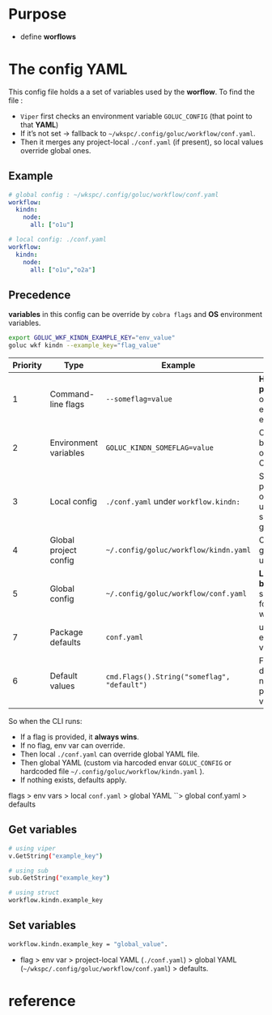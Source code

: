 # Purpose
- define **worflows** 

# The config YAML
This config file holds a a set of variables used by the **worflow**. To find the file :
- `Viper` first checks an environment variable `GOLUC_CONFIG` (that point to that **YAML**)
- If it’s not set → fallback to `~/wkspc/.config/goluc/workflow/conf.yaml`.
- Then it merges any project-local `./conf.yaml` (if present), so local values override global ones.

## Example
```yaml
# global config : ~/wkspc/.config/goluc/workflow/conf.yaml
workflow:
  kindn:
    node:
      all: ["o1u"]
```

```yaml
# local config: ./conf.yaml
workflow:
  kindn:
    node:
      all: ["o1u","o2a"]
```

## Precedence
**variables** in this config can be override by `cobra flags` and **OS** environment variables.
```bash
export GOLUC_WKF_KINDN_EXAMPLE_KEY="env_value"
goluc wkf kindn --example_key="flag_value"
```

|Priority|Type|Example|Comment|
|-|-|-|-|
|1|Command-line flags|`--someflag=value`|**Highest priority**; overrides everything else.|
|2|Environment variables |`GOLUC_KINDN_SOMEFLAG=value`|Overrides files but can be overridden by CLI flags. |
|3|Local config |`./conf.yaml` under `workflow.kindn:` |Specific to the project; overrides user/workflow-specific and global. |
|4|Global project config |`~/.config/goluc/workflow/kindn.yaml` |Overrides global config; user-specific. |
|5|Global config |`~/.config/goluc/workflow/conf.yaml`|**Lowest file-based priority**; shared defaults for all workflows.|
|7|Package defaults|`conf.yaml`|used if nothing else provides a value.|
|6|Default values|`cmd.Flags().String("someflag", "default")` |Fallback default; used if nothing else provides a value.|


So when the CLI runs:

* If a flag is provided, it **always wins**.
* If no flag, env var can override.
* Then local `./conf.yaml` can override global YAML file.
* Then global YAML (custom via harcoded envar `GOLUC_CONFIG` or hardcoded file `~/.config/goluc/workflow/kindn.yaml` ).
* If nothing exists, defaults apply.

flags > env vars > local `conf.yaml` > global YAML ``> global conf.yaml > defaults

## Get variables
```bash
# using viper
v.GetString("example_key")

# using sub
sub.GetString("example_key")

# using struct
workflow.kindn.example_key
```

## Set variables
```bash
workflow.kindn.example_key = "global_value".
```

- flag > env var > project-local YAML (`./conf.yaml`) > global YAML (`~/wkspc/.config/goluc/workflow/conf.yaml`) > defaults.
# reference

